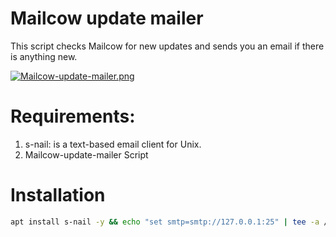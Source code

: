 # Mailcow update mailer
This script checks Mailcow for new updates and sends you an email if there is anything new.

[![Mailcow-update-mailer.png](https://i.postimg.cc/brsvx09t/Mailcow-update-mailer.png)](https://postimg.cc/kRP99bZJ)

# Requirements:
1. s-nail: is a text-based email client for Unix.
2. Mailcow-update-mailer Script
# Installation
```sh
apt install s-nail -y && echo "set smtp=smtp://127.0.0.1:25" | tee -a /etc/s-nail.rc
```



